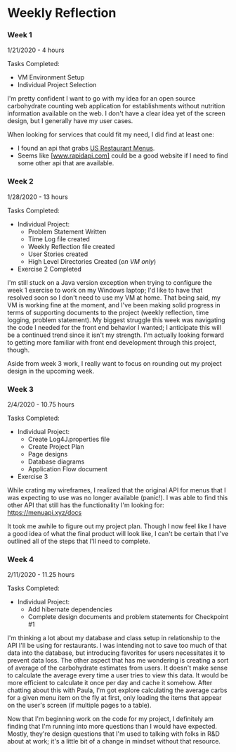 # Weekly Reflection

### Week 1

1/21/2020 - 4 hours

Tasks Completed:
* VM Environment Setup
* Individual Project Selection

I'm pretty confident I want to go with my idea for an open source carbohydrate counting web application for establishments without nutrition information available on the web. 
I don't have a clear idea yet of the screen design, but I generally have my user cases. 

When looking for services that could fit my need, I did find at least one:

* I found an api that grabs [US Restaurant Menus](www.rapidapi.com/restaurantmenus/api/us-restaurant-menus).
* Seems like [www.rapidapi.com] could be a good website if I need to find some other api that are available. 

### Week 2

1/28/2020 - 13 hours

Tasks Completed:
* Individual Project:
    * Problem Statement Written
    * Time Log file created
    * Weekly Reflection file created
    * User Stories created
    * High Level Directories Created (*on VM only*)
* Exercise 2 Completed

I'm still stuck on a Java version exception when trying to configure the week 1 exercise to work on my Windows laptop; I'd like to have that resolved soon so I don't need to use my VM at home.
That being said, my VM is working fine at the moment, and I've been making solid progress in terms of supporting documents to the project (weekly reflection, time logging, problem statement).
My biggest struggle this week was navigating the code I needed for the front end behavior I wanted; I anticipate this will be a continued trend since it isn't my strength.
I'm actually looking forward to getting more familiar with front end development through this project, though. 

Aside from week 3 work, I really want to focus on rounding out my project design in the upcoming week. 

### Week 3

2/4/2020 - 10.75 hours

Tasks Completed:
* Individual Project:
    * Create Log4J.properties file
    * Create Project Plan
    * Page designs
    * Database diagrams
    * Application Flow document 
* Exercise 3

While crating my wireframes, I realized that the original API for menus that I was expecting to use was no longer available (panic!).
I was able to find this other API that still has the functionality I'm looking for: https://menuapi.xyz/docs

It took me awhile to figure out my project plan. Though I now feel like I have a good idea of what the final product will look
like, I can't be certain that I've outlined all of the steps that I'll need to complete. 


### Week 4

2/11/2020 - 11.25 hours

Tasks Completed:
* Individual Project:
    * Add hibernate dependencies
    * Complete design documents and problem statements for Checkpoint #1

I'm thinking a lot about my database and class setup in relationship to the API I'll be using for restaurants. I was intending
not to save too much of that data into the database, but introducing favorites for users necessitates it to prevent data loss. The
other aspect that has me wondering is creating a sort of average of the carbohydrate estimates from users. It doesn't make sense
to calculate the average every time a user tries to view this data. It would be more efficient to calculate it once per day and cache it somehow.
After chatting about this with Paula, I'm got explore calculating the average carbs for a given menu item on the fly at first, only loading 
the items that appear on the user's screen (if multiple pages to a table). 

Now that I'm beginning work on the code for my project, I definitely am finding that I'm running into more questions than I would have expected.
Mostly, they're design questions that I'm used to talking with folks in R&D about at work; it's a little bit of a change in mindset without that resource.